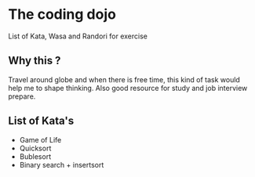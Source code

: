 # The coding dojo

List of Kata, Wasa and Randori for exercise

## Why this ?

Travel around globe and when there is free time, this kind of task would help me to shape thinking.
Also good resource for study and job interview prepare.  

## List of Kata's

 - Game of Life
 - Quicksort
 - Bublesort
 - Binary search + insertsort
